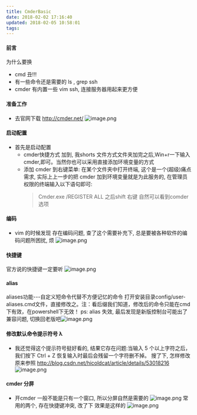 ```yaml
---
title: CmderBasic
date: 2018-02-02 17:16:40
updated: 2018-02-05 10:58:01
tags:
---
```

#### 前言
为什么要换
* cmd 丑!!!
* 有一些命令还是需要的 ls , grep ssh 
* cmder 有内置一些 vim ssh, 连接服务器用起来更方便

#### 准备工作
* 去官网下载 http://cmder.net/ 
  ![image.png](http://upload-images.jianshu.io/upload_images/4832809-3c3ecd705a016e32.png?imageMogr2/auto-orient/strip%7CimageView2/2/w/1240)

#### 启动配置
* 首先是启动配置
  - cmder快捷方式 加到, 我shorts 文件方式文件夹加完之后,Win+r一下输入cmder,即可。当然你也可以采用直接添加环境变量的方式
  - 添加 cmder 到右键菜单: 在某个文件夹中打开终端, 这个是一个(超级)痛点需求, 实际上上一步的把 cmder 加到环境变量就是为此服务的, 在管理员权限的终端输入以下语句即可:
    > Cmder.exe /REGISTER ALL
  之后shift 右键 自然可以看到comder选项
#### 编码
* vim 的时候发现 存在编码问题, 查了这个需要补充下, 总是要被各种软件的编码问题所困扰, 烦
  ![image.png](http://upload-images.jianshu.io/upload_images/4832809-762c702781cfee19.png?imageMogr2/auto-orient/strip%7CimageView2/2/w/1240)
#### 快捷键
官方说的快捷键一定要听
![image.png](http://upload-images.jianshu.io/upload_images/4832809-c1e96fbef2bd925b.png?imageMogr2/auto-orient/strip%7CimageView2/2/w/1240)
#### alias
aliases功能---自定义短命令代替不方便记忆的命令
打开安装目录config/user-aliases.cmd文件，直接修改之。注：看后缀我们知道，修改后的命令只能在cmd下有效，在powershell下无效！
ps: alias 失效, 最后发现是新版控制台可能出了兼容问题, 切换回老版吧![image.png](http://upload-images.jianshu.io/upload_images/4832809-cbbec2a7b0c9e9d5.png?imageMogr2/auto-orient/strip%7CimageView2/2/w/1240)
#### 修改默认命令提示符号 λ
* 我还觉得这个提示符号挺好看的, 结果它存在问题:当输入 5 个以上字符之后，我们按下 Ctrl + Z 恢复输入时最后会残留一个字符删不掉。
搜了下, 怎样修改 原来参照 http://blog.csdn.net/hicoldcat/article/details/53018216
![image.png](http://upload-images.jianshu.io/upload_images/4832809-e2be5dfc6e35a871.png?imageMogr2/auto-orient/strip%7CimageView2/2/w/1240)
#### cmder 分屏
* 开cmder 一般不能是只有一个窗口, 所以分屏自然是需要的
![image.png](http://upload-images.jianshu.io/upload_images/4832809-62d57fc37cf13fa2.png?imageMogr2/auto-orient/strip%7CimageView2/2/w/1240)
常用的两个, 存在快捷键冲突, 改了下
效果是这样的
![image.png](http://upload-images.jianshu.io/upload_images/4832809-8d0ba69f7b39f9bb.png?imageMogr2/auto-orient/strip%7CimageView2/2/w/1240)